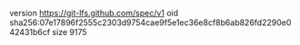 version https://git-lfs.github.com/spec/v1
oid sha256:07e17896f2555c2303d9754cae9f5e1ec36e8cf8b6ab826fd2290e042431b6cf
size 9175
